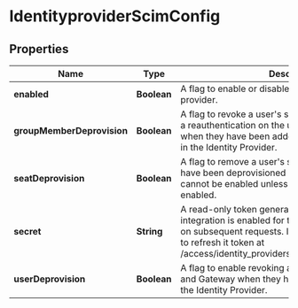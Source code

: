 # IdentityproviderScimConfig

## Properties
Name | Type | Description | Notes
------------ | ------------- | ------------- | -------------
**enabled** | **Boolean** | A flag to enable or disable SCIM for the identity provider. |  [optional]
**groupMemberDeprovision** | **Boolean** | A flag to revoke a user&#x27;s session in Access and force a reauthentication on the user&#x27;s Gateway session when they have been added or removed from a group in the Identity Provider. |  [optional]
**seatDeprovision** | **Boolean** | A flag to remove a user&#x27;s seat in Zero Trust when they have been deprovisioned in the Identity Provider.  This cannot be enabled unless user_deprovision is also enabled. |  [optional]
**secret** | **String** | A read-only token generated when the SCIM integration is enabled for the first time.  It is redacted on subsequent requests.  If you lose this you will need to refresh it token at /access/identity_providers/:idpID/refresh_scim_secret. |  [optional]
**userDeprovision** | **Boolean** | A flag to enable revoking a user&#x27;s session in Access and Gateway when they have been deprovisioned in the Identity Provider. |  [optional]
